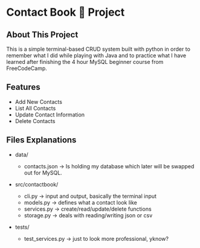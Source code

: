 # Contact Book 🧧 Project

## About This Project

This is a simple terminal-based CRUD system built with python in order to remember what I did while playing with Java and to practice what I have learned after finishing the 4 hour MySQL beginner course from FreeCodeCamp.

## Features
- Add New Contacts
- List All Contacts
- Update Contact Information
- Delete Contacts

## Files Explanations

- data/
    - contacts.json -> Is holding my database which later will be swapped out for MySQL.

- src/contactbook/
    - cli.py -> input and output, basically the terminal input
    - models.py -> defines what a contact look like
    - services.py -> create/read/update/delete functions
    - storage.py -> deals with reading/writing json or csv

- tests/
    - test_services.py -> just to look more professional, yknow?

